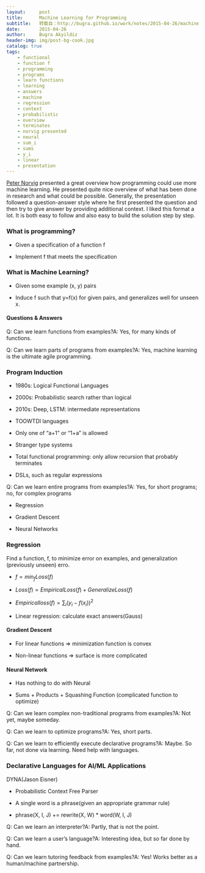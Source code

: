 ```yaml
---
layout:     post
title:      Machine Learning for Programming
subtitle:   转载自：http://bugra.github.io/work/notes/2015-04-26/machine-learning-for-programming/
date:       2015-04-26
author:     Bugra Akyildiz
header-img: img/post-bg-cook.jpg
catalog: true
tags:
    - functional
    - function f
    - programming
    - programs
    - learn functions
    - learning
    - answers
    - machine
    - regression
    - context
    - probabilistic
    - overview
    - terminates
    - norvig presented
    - neural
    - sum_i
    - sums
    - y_i
    - linear
    - presentation
---
```


[Peter Norvig](http://norvig.com/) presented a great overview how programming
could use more machine learning. He presented quite nice overview of what has
been done in research and what could be possible. Generally, the presentation
followed a question-answer style where he first presented the question and then
try to give answer by providing additional context. I liked this format a lot. It
is both easy to follow and also easy to build the solution step by step.

### What is programming?

- Given a specification of a function f

- Implement f that meets the specification


### What is Machine Learning?

- Given some example (x, y) pairs

- Induce f such that y=f(x) for given pairs, and generalizes well for unseen x.


#### Questions & Answers

Q: Can we learn functions from examples?A: Yes, for many kinds of functions.

Q: Can we learn parts of programs from examples?A: Yes, machine learning is the ultimate agile programming. 

### Program Induction

- 1980s: Logical Functional Languages

- 2000s: Probabilistic search rather than logical

- 2010s: Deep, LSTM: intermediate representations

- TOOWTDI languages

- Only one of “a+1” or “1+a” is allowed

- Stranger type systems

- Total functional programming: only allow recursion that probably terminates

- DSLs, such as regular expressions


Q: Can we learn entire programs from examples?A: Yes, for short programs; no, for complex programs

- Regression

- Gradient Descent

- Neural Networks


### Regression

Find a function, f, to minimize error on examples, and generalization
(previously unseen) erro.
- $f =min_f Loss(f)$

- $Loss(f) = EmpiricalLoss(f) + GeneralizeLoss(f)$

- $Empiricalloss(f) = \sum_i (y_i - f(x_i))^2$

- Linear regression: calculate exact answers(Gauss)


#### Gradient Descent

- For linear functions => minimization function is convex

- Non-linear functions => surface is more complicated


#### Neural Network

- Has nothing to do with Neural

- Sums + Products + Squashing Function (complicated function to optimize)


Q: Can we learn complex non-traditional programs from examples?A: Not yet, maybe someday.

Q: Can we learn to optimize programs?A: Yes, short parts.

Q: Can we learn to efficiently execute declarative programs?A: Maybe. So far, not done via learning. Need help with languages.

### Declarative Languages for AI/ML Applications

DYNA(Jason Eisner)
- Probabilistic Context Free Parser

- A single word is a phrase(given an appropriate grammar rule)

- phrase(X, I, J) += rewrite(X, W) * word(W, I, J)


Q: Can we learn an interpreter?A: Partly, that is not the point.

Q: Can we learn a user’s language?A: Interesting idea, but so far done by hand.

Q: Can we learn tutoring feedback from examples?A: Yes! Works better as a human/machine partnership.
